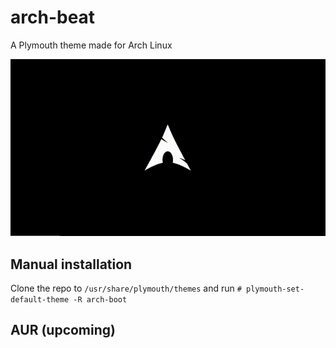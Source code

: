 # arch-beat
A Plymouth theme made for Arch Linux

![Theme video](video.gif)

## Manual installation

Clone the repo to `/usr/share/plymouth/themes` and run `# plymouth-set-default-theme -R arch-boot`

## AUR (upcoming)